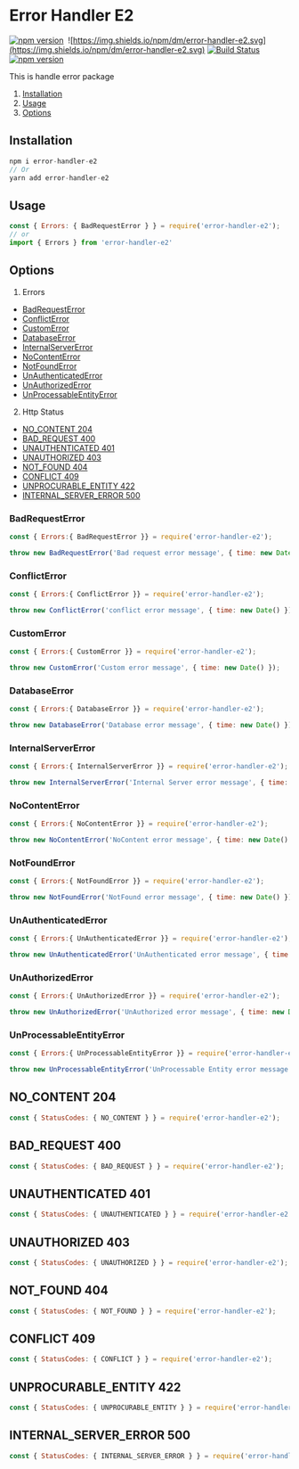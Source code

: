 # Error Handler E2
[![npm version](https://badge.fury.io/js/error-handler-e2.svg)](https://badge.fury.io/js/error-handler-e2)&nbsp;
![https://img.shields.io/npm/dm/error-handler-e2.svg](https://img.shields.io/npm/dm/error-handler-e2.svg)
[![Build Status](https://travis-ci.org/miladezzat/error-handler-e2.svg?branch=master)](https://travis-ci.org/miladezzat/error-handler-e2)
[![npm version](https://badge.fury.io/js/error-handler-e2.svg)](https://badge.fury.io/js/error-handler-e2)&nbsp;

This is handle error package

1. [Installation](#installation)
2. [Usage](#usage)
3. [Options](#options)
## Installation

```js
npm i error-handler-e2
// Or 
yarn add error-handler-e2
```


## Usage
```js
const { Errors: { BadRequestError } } = require('error-handler-e2');
// or
import { Errors } from 'error-handler-e2'
```

## Options

1. Errors
  * [BadRequestError](#badrequesterror)  
  * [ConflictError](#conflicterror)
  * [CustomError](#customerror)
  * [DatabaseError](#databaseerror)
  * [InternalServerError](#internalservererror)
  * [NoContentError](#internalserverError)
  * [NotFoundError](#notfounderror)
  * [UnAuthenticatedError](#unauthenticatederror)
  * [UnAuthorizedError](#unauthorizederror)
  * [UnProcessableEntityError](#unprocessableentityerror)

2. Http Status
  * [NO_CONTENT 204](#no_content-204)
  * [BAD_REQUEST 400](#bad_request-400)
  * [UNAUTHENTICATED 401](#unauthenticated-401)
  * [UNAUTHORIZED 403](#unauthorized-403)
  * [NOT_FOUND 404](#not_found-404)
  * [CONFLICT 409](#conflict-409)
  * [UNPROCURABLE_ENTITY 422](#unprocurable_entity-422)
  * [INTERNAL_SERVER_ERROR 500](#internal_server_error-500)
### BadRequestError
```js
const { Errors:{ BadRequestError }} = require('error-handler-e2');

throw new BadRequestError('Bad request error message', { time: new Date() });
```
### ConflictError
```js
const { Errors:{ ConflictError }} = require('error-handler-e2');

throw new ConflictError('conflict error message', { time: new Date() });
```

### CustomError
```js
const { Errors:{ CustomError }} = require('error-handler-e2');

throw new CustomError('Custom error message', { time: new Date() });
```
### DatabaseError
```js
const { Errors:{ DatabaseError }} = require('error-handler-e2');

throw new DatabaseError('Database error message', { time: new Date() });
```
### InternalServerError
```js
const { Errors:{ InternalServerError }} = require('error-handler-e2');

throw new InternalServerError('Internal Server error message', { time: new Date() });
```
### NoContentError
```js
const { Errors:{ NoContentError }} = require('error-handler-e2');

throw new NoContentError('NoContent error message', { time: new Date() });
```
### NotFoundError
```js
const { Errors:{ NotFoundError }} = require('error-handler-e2');

throw new NotFoundError('NotFound error message', { time: new Date() });
```
### UnAuthenticatedError
```js
const { Errors:{ UnAuthenticatedError }} = require('error-handler-e2');

throw new UnAuthenticatedError('UnAuthenticated error message', { time: new Date() });
```
### UnAuthorizedError
```js
const { Errors:{ UnAuthorizedError }} = require('error-handler-e2');

throw new UnAuthorizedError('UnAuthorized error message', { time: new Date() });
```
### UnProcessableEntityError
```js
const { Errors:{ UnProcessableEntityError }} = require('error-handler-e2');

throw new UnProcessableEntityError('UnProcessable Entity error message', { time: new Date() });
```

## NO_CONTENT 204
```js
const { StatusCodes: { NO_CONTENT } } = require('error-handler-e2');

```
## BAD_REQUEST 400
```js
const { StatusCodes: { BAD_REQUEST } } = require('error-handler-e2');
```
## UNAUTHENTICATED 401
```js
const { StatusCodes: { UNAUTHENTICATED } } = require('error-handler-e2');
```
## UNAUTHORIZED 403
```js
const { StatusCodes: { UNAUTHORIZED } } = require('error-handler-e2');
```
## NOT_FOUND 404
```js
const { StatusCodes: { NOT_FOUND } } = require('error-handler-e2');
```
## CONFLICT 409
```js
const { StatusCodes: { CONFLICT } } = require('error-handler-e2');
```
## UNPROCURABLE_ENTITY 422
```js
const { StatusCodes: { UNPROCURABLE_ENTITY } } = require('error-handler-e2');
```
## INTERNAL_SERVER_ERROR 500
```js
const { StatusCodes: { INTERNAL_SERVER_ERROR } } = require('error-handler-e2');
```